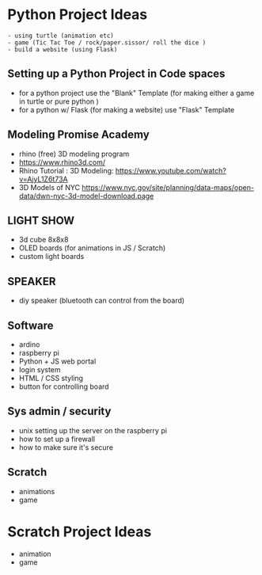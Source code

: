 # Python Project Ideas 
	- using turtle (animation etc)
	- game (Tic Tac Toe / rock/paper.sissor/ roll the dice ) 
	- build a website (using Flask) 


## Setting up a Python Project in Code spaces  

- for a python project use the "Blank" Template (for making either a game in turtle or pure python )
- for a python w/ Flask (for making a website) use "Flask" Template 


## Modeling Promise Academy 
- rhino (free) 3D modeling program 
- https://www.rhino3d.com/ 
- Rhino Tutorial : 3D Modeling: https://www.youtube.com/watch?v=AjyL1Z6t73A
- 3D Models of NYC https://www.nyc.gov/site/planning/data-maps/open-data/dwn-nyc-3d-model-download.page

## LIGHT SHOW 
- 3d cube 8x8x8 
- OLED boards (for animations in JS / Scratch) 
- custom light boards  

## SPEAKER 
- diy speaker (bluetooth can control from the board)

## Software
- ardino 
- raspberry pi 
- Python + JS web portal 
- login system 
- HTML / CSS styling 
- button for controlling board 


## Sys admin / security
- unix setting up the server on the raspberry pi 
- how to set up a firewall
- how to make sure it's secure 

## Scratch 
- animations 
- game 


# Scratch Project Ideas 
  - animation
  - game 

